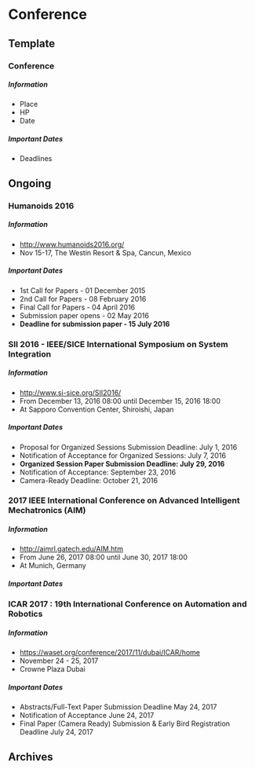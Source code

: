 # Conference

## Template

### Conference

##### Information
- Place
- HP
- Date

##### Important Dates
- Deadlines

## Ongoing

### Humanoids 2016

##### Information
- http://www.humanoids2016.org/
- Nov 15-17, The Westin Resort & Spa, Cancun, Mexico

##### Important Dates
- 1st Call for Papers - 01 December 2015
- 2nd Call for Papers - 08 February 2016
- Final Call for Papers - 04 April 2016
- Submission paper opens - 02 May 2016
- **Deadline for submission paper - 15 July 2016**

### SII 2016 - IEEE/SICE International Symposium on System Integration

##### Information
- http://www.si-sice.org/SII2016/
- From December 13, 2016 08:00 until December 15, 2016 18:00
- At Sapporo Convention Center, Shiroishi, Japan

##### Important Dates
- Proposal for Organized Sessions Submission Deadline: July 1, 2016
- Notification of Acceptance for Organized Sessions: July 7, 2016 
- **Organized Session Paper Submission Deadline: July 29, 2016**
- Notification of Acceptance: September 23, 2016
- Camera-Ready Deadline: October 21, 2016

### 2017 IEEE International Conference on Advanced Intelligent Mechatronics (AIM)

##### Information
- http://aimrl.gatech.edu/AIM.htm
- From June 26, 2017 08:00 until June 30, 2017 18:00
- At Munich, Germany

##### Important Dates

### ICAR 2017 : 19th International Conference on Automation and Robotics

##### Information
- https://waset.org/conference/2017/11/dubai/ICAR/home
- November 24 - 25, 2017
- Crowne Plaza Dubai

##### Important Dates
- Abstracts/Full-Text Paper Submission Deadline	 	May 24, 2017
- Notification of Acceptance	 	June 24, 2017
- Final Paper (Camera Ready) Submission & Early Bird Registration Deadline	 	July 24, 2017


## Archives
